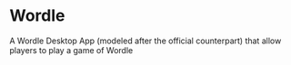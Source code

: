 # Wordle
A Wordle Desktop App (modeled after the official counterpart) that allow players to play a game of Wordle
